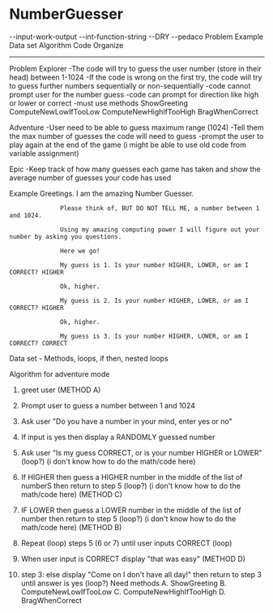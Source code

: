 # NumberGuesser

--input-work-output
--int-function-string
--DRY
--pedaco
Problem
Example
Data set
Algorithm
Code
Organize

---

Problem
Explorer
-The code will try to guess the user number (store in their head) between 1-1024
-If the code is wrong on the first try, the code will try to guess further numbers sequentially or non-sequentially
-code cannot prompt user for the number guess
-code can prompt for direction like high or lower or correct
-must use methods
ShowGreeting
ComputeNewLowIfTooLow
ComputeNewHighIfTooHigh
BragWhenCorrect

Adventure
-User need to be able to guess maximum range (1024)
-Tell them the max number of guesses the code will need to guess
-prompt the user to play again at the end of the game (i might be able to use old code from variable assignment)

Epic
-Keep track of how many guesses each game has taken and show the average number of guesses your code has used

Example
Greetings. I am the amazing Number Guesser.

                  Please think of, BUT DO NOT TELL ME, a number between 1 and 1024.

                  Using my amazing computing power I will figure out your number by asking you questions.

                  Here we go!

                  My guess is 1. Is your number HIGHER, LOWER, or am I CORRECT? HIGHER

                  Ok, higher.

                  My guess is 2. Is your number HIGHER, LOWER, or am I CORRECT? HIGHER

                  Ok, higher.

                  My guess is 3. Is your number HIGHER, LOWER, or am I CORRECT? CORRECT

Data set - Methods, loops, if then, nested loops

Algorithm for adventure mode

1. greet user (METHOD A)
2. Prompt user to guess a number between 1 and 1024
3. Ask user "Do you have a number in your mind, enter yes or no"
4. If input is yes then display a RANDOMLY guessed number
5. Ask user "Is my guess CORRECT, or is your number HIGHER or LOWER" (loop?) (i don't know how to do the math/code here)
6. If HIGHER then guess a HIGHER number in the middle of the list of numberS then return to step 5 (loop?) (i don't know how to do the math/code here) (METHOD C)
7. IF LOWER then guess a LOWER number in the middle of the list of number then return to step 5 (loop?) (i don't know how to do the math/code here) (METHOD B)
8. Repeat (loop) steps 5 (6 or 7) until user inputs CORRECT (loop)
9. When user input is CORRECT display "that was easy" (METHOD D)

10. step 3: else display "Come on I don't have all day!" then return to step 3 until answer is yes (loop?)
    Need methods
    A. ShowGreeting
    B. ComputeNewLowIfTooLow
    C. ComputeNewHighIfTooHigh
    D. BragWhenCorrect
